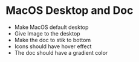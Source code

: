 # MacOS Desktop and Doc

- Make MacOS default desktop
- Give Image to the desktop
- Make the doc to stik to bottom
- Icons should have hover effect
- The doc should have a gradient color
